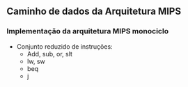 ## Caminho de dados da Arquitetura MIPS

### Implementação da arquitetura MIPS monociclo

* Conjunto reduzido de instruções:
	* Add, sub, or, slt
	* lw, sw
	* beq
	* j


<!--stackedit_data:
eyJoaXN0b3J5IjpbOTY4ODAxMTAyXX0=
-->